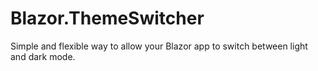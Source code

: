 # Blazor.ThemeSwitcher
Simple and flexible way to allow your Blazor app to switch between light and dark mode.
